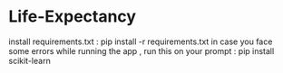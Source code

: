 # Life-Expectancy
install requirements.txt : pip install -r requirements.txt 
in case you face some errors while running the app , run this on your prompt : pip install scikit-learn
